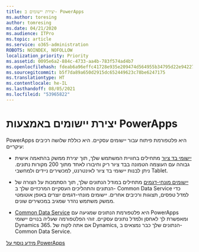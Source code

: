 ```yaml
---
title: יצירת יישומים ב- PowerApps
ms.author: toresing
author: tomresing
ms.date: 04/21/2020
ms.audience: ITPro
ms.topic: article
ms.service: o365-administration
ROBOTS: NOINDEX, NOFOLLOW
localization_priority: Priority
ms.assetid: 0095e6a2-884c-4733-aa4b-783f574ad4b7
ms.openlocfilehash: fdeab6a96effc41728e935e209474d564955b34795d22e94227ca741368462b6
ms.sourcegitcommit: b5f7da89a650d2915dc652449623c78be6247175
ms.translationtype: HT
ms.contentlocale: he-IL
ms.lasthandoff: 08/05/2021
ms.locfileid: "53965822"
---
```

# <a name="create-apps-with-powerapps"></a>יצירת יישומים באמצעות PowerApps

PowerApps היא פלטפורמת פיתוח עבור יישומים עסקיים. היא כוללת שלושה רכיבים עיקריים: 
  
- [יישומי בד ציור](https://go.microsoft.com/fwlink/?linkid=874495) מתחילים בחוויית המשתמש שלך, תוך יצירת ממשק בהתאמה אישית גבוהה עם העוצמה הטמונה בבד ציור ריק וחיבורו לאחד מתוך 200 מקורות נתונים. ניתן לבנות יישומי בד ציור לאינטרנט, למכשירים ניידים ולמחשבי Tablet. 
    
- [יישומים מונחי-דגמים](https://go.microsoft.com/fwlink/?linkid=874496) מתחילים במודל הנתונים שלך, תוך הסתמכות על הצורה של הנתונים והתהליכים העסקיים המרכזיים שלך ב- Common Data Service כדי למדל טפסים, תצוגות ורכיבים אחרים. יישומים מונחי-דגמים יוצרים באופן אוטומטי ממשק משתמש נהדר שמגיב במכשירים שונים. 
    
- [Common Data Service](https://go.microsoft.com/fwlink/?linkid=874497) היא פלטפורמת הנתונים שמגיעה עם PowerApps ומאפשרת לך לאחסן ולמדל נתונים עסקיים. זוהי הפלטפורמה שעליה בנויים יישומי Dynamics 365. אם אתה לקוח של Dynamics, הנתונים שלך כבר נמצאים ב- Common Data Service. 
    
[מידע נוסף על PowerApps](https://go.microsoft.com/fwlink/?linkid=874498)
  

